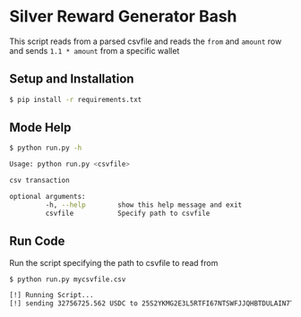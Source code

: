 # Silver Reward Generator Bash

This script reads from a parsed csvfile and reads the `from` and `amount` row and sends `1.1 * amount` from a specific wallet

## Setup and Installation

```sh
$ pip install -r requirements.txt
```

## Mode Help

```sh
$ python run.py -h

Usage: python run.py <csvfile>

csv transaction

optional arguments:
         -h, --help        show this help message and exit
         csvfile           Specify path to csvfile

```

## Run Code

Run the script specifying the path to csvfile to read from

```sh
$ python run.py mycsvfile.csv

[!] Running Script...
[!] sending 32756725.562 USDC to 25S2YKMG2E3L5RTFI67NTSWFJJQHBTDULAIN7TQVXWB3E4E5Y6BPG3O44I

```
